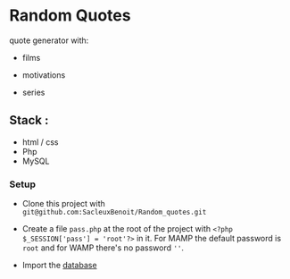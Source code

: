 # Random Quotes

quote generator with:

*   films

*   motivations

*   series

## Stack :

*   html / css
*   Php
*   MySQL

### Setup

*   Clone this project with `git@github.com:SacleuxBenoit/Random_quotes.git`

*   Create a file `pass.php` at the root of the project with `<?php $_SESSION['pass'] = 'root'?>` in it. For MAMP the default password is `root` and for WAMP there's no password `''`.

*   Import the [database](database)
